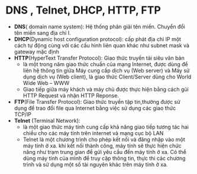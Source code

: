 # DNS , Telnet, DHCP, HTTP, FTP
- **DNS**( domain name system): Hệ thống phân giải tên miền. Chuyển đổi tên miền sang địa chỉ I. 
- **DHCP**(Dynamic host configuration protocol): cấp phát địa chỉ IP một cách tự động cùng với các cấu hình liên quan khác như subnet mask và gateway mặc định 
- **HTTP**(HyperText Transfer Protocol): Giao thức truyền tải siêu văn bản 
   - là một trong năm giao thức chuẩn của mạng Internet, được dùng để liên hệ thông tin giữa Máy cung cấp dịch vụ (Web server) và Máy sử dụng dịch vụ (Web client), là giao thức Client/Server dùng cho World Wide Web – WWW
  - Giao tiếp giữa máy khách và máy chủ được thực hiện bằng cách gủi HTTP Request và nhận HTTP Reponse.
- **FTP**(File Transfer Protocol): Giao thức truyền tập tin,thường được sử dụng để trao đổi file qua Internet bằng việc sử dụng các giao thức TCP/IP
- **Telnet** (Terminal Network): 
  - là một giao thức máy tính cung cấp khả năng giao tiếp tương tác hai chiều cho các máy tính trên internet và mạng cục bộ LAN 
  - Telnet là một chương trình cho phép kết nối và đăng nhập vào một máy tính ở xa. khi kết nối thành công, máy tính sẽ thực hiện chức năng như trạm trung gian để gửi yêu cầu đến máy tính ở xa. Có thể dùng máy tính của mình để truy cập thông tin, thực thi các chương trình và sử dụng một số tài nguyên khác trên máy tính ở xa.


